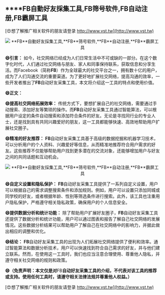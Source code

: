 ## ****FB**自動好友採集工具,**FB**筛号软件,**FB**自动注册,**FB**霸屏工具**

[😍想了解推广相关软件的朋友请登录 http://www.vst.tw](http://www.vst.tw)

 <center><img src="https://vst.tw/MP4/tuiguang/png/4.png" alt="**FB**自動好友採集工具,**FB**筛号软件,**FB**自动注册,**FB**霸屏工具"></center>

**😄引言：**
如今，社交网络已经成为人们日常生活中不可或缺的一部分。在这个数字化时代，人们通过社交网络与朋友、家人和同事保持联系，获取信息和分享生活。而Facebook（简称**FB**）作为全球最大的社交平台之一，拥有数十亿的用户，成为了人们沟通交流的重要渠道。为了更好地扩展社交网络，提高沟通的效率，一些开发者推出了**FB**自动好友采集工具，本文将介绍这一工具的特点和使用价值。

**😄正文：**

**😄提高社交网络拓展效率：**
传统方式下，要想扩展自己的社交网络，需要通过手动搜索、添加好友等繁琐的操作。而**FB**自动好友采集工具通过智能算法，可以根据用户设定的条件自动搜索和添加符合条件的好友。无论是寻找同行业的专业人士，还是找到具有共同兴趣爱好的朋友，这一工具都能够快速、高效地帮助用户扩展社交圈子。

**😄精准的好友推荐：**
**FB**自动好友采集工具基于高级的数据挖掘和机器学习技术，可以分析用户的个人资料、兴趣爱好等信息，从而精准地推荐符合用户需求的好友。这些推荐不仅能够帮助用户找到更多潜在的交流对象，还能够增加用户与好友之间的共同话题和互动机会。

 <center><img src="https://vst.tw/MP4/tuiguang/png/0.png" alt="**FB**自動好友採集工具,**FB**筛号软件,**FB**自动注册,**FB**霸屏工具"></center>

**😄自定义设置和隐私保护：**
**FB**自动好友采集工具提供了一系列自定义设置，用户可以根据自己的需求调整搜索条件和添加规则。例如，用户可以设置只添加同城或同学校的好友，或者根据年龄、性别等筛选条件进行搜索。此外，该工具也注重用户隐私保护，严格遵守相关隐私政策，确保用户的个人信息安全。

**😄提供数据分析和统计功能：**
除了帮助用户扩展好友圈子，**FB**自动好友采集工具还提供了数据分析和统计功能，用户可以通过图表和报告了解自己社交网络的发展情况。这些数据分析结果可以帮助用户了解自己在社交网络中的影响力，并据此做出相应的调整和优化。

**😄结论：**
**FB**自动好友采集工具的出现为人们拓展社交网络提供了便利和效率。通过智能算法和数据分析技术，用户可以快速找到符合自己需求的好友，并与他们建立联系。然而，在使用这一工具时，我们也应当注意合理使用、尊重他人隐私，并遵守相关社交网络的规则和政策。

**😄（免责声明：本文仅是对**FB**自动好友采集工具的介绍，不代表对该工具的推荐或支持。使用任何工具时，请遵守相关法律法规并尊重他人权益。）**

[😍想了解推广相关软件的朋友请登录 http://www.vst.tw](http://www.vst.tw)



